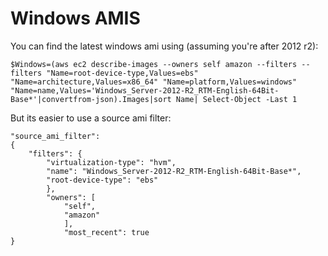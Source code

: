 # Windows AMIS

You can find the latest windows ami using (assuming you're after 2012 r2):

```AWS
$Windows=(aws ec2 describe-images --owners self amazon --filters --filters "Name=root-device-type,Values=ebs" "Name=architecture,Values=x86_64" "Name=platform,Values=windows" "Name=name,Values='Windows_Server-2012-R2_RTM-English-64Bit-Base*'|convertfrom-json).Images|sort Name| Select-Object -Last 1
```

But its easier to use a source ami filter:

~~~ packer
"source_ami_filter":
{
    "filters": {
        "virtualization-type": "hvm",
        "name": "Windows_Server-2012-R2_RTM-English-64Bit-Base*",
        "root-device-type": "ebs"
        },
        "owners": [
            "self",
            "amazon"
            ],
            "most_recent": true
}
~~~
